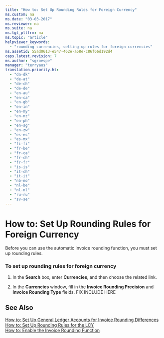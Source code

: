 ```yaml
---
title: "How to: Set Up Rounding Rules for Foreign Currency"
ms.custom: na
ms.date: "03-03-2017"
ms.reviewer: na
ms.suite: na
ms.tgt_pltfrm: na
ms.topic: "article"
helpviewer_keywords: 
  - "rounding currencies, setting up rules for foreign currencies"
ms.assetid: 55ad0613-e547-462e-a58e-c86f66d192d4
caps.latest.revision: 7
ms.author: "sgroespe"
manager: "terryaus"
translation.priority.ht: 
  - "da-dk"
  - "de-at"
  - "de-ch"
  - "de-de"
  - "en-au"
  - "en-ca"
  - "en-gb"
  - "en-in"
  - "en-my"
  - "en-nz"
  - "en-ph"
  - "en-sg"
  - "en-zw"
  - "es-es"
  - "es-mx"
  - "fi-fi"
  - "fr-be"
  - "fr-ca"
  - "fr-ch"
  - "fr-fr"
  - "is-is"
  - "it-ch"
  - "it-it"
  - "nb-no"
  - "nl-be"
  - "nl-nl"
  - "ru-ru"
  - "sv-se"
---
```

# How to: Set Up Rounding Rules for Foreign Currency
Before you can use the automatic invoice rounding function, you must set up rounding rules.  
  
### To set up rounding rules for foreign currency  
  
1.  In the **Search** box, enter **Currencies**, and then choose the related link.  
  
2.  In the **Currencies** window, fill in the **Invoice Rounding Precision** and **Invoice Rounding Type** fields. FIX INCLUDE HERE<!--[!INCLUDE[bp_fieldhelp]()] -->  
  
## See Also  
 [How to: Set Up General Ledger Accounts for Invoice Rounding Differences](../Finance/how-to-set-up-general-ledger-accounts-for-invoice-rounding-differences.md)   
 [How to: Set Up Rounding Rules for the LCY](../Finance/how-to-set-up-rounding-rules-for-the-lcy.md)   
 [How to: Enable the Invoice Rounding Function](../Finance/how-to-enable-the-invoice-rounding-function.md)